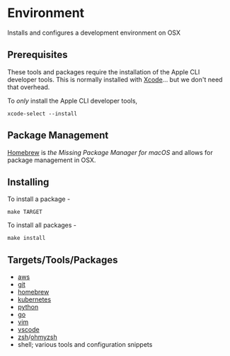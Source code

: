# Environment

Installs and configures a development environment on OSX

## Prerequisites

These tools and packages require the installation of the Apple CLI
developer tools. This is normally installed with
[Xcode](https://developer.apple.com/xcode/)... but we don't need
that overhead.

To *only* install the Apple CLI developer tools,

```console
xcode-select --install
```

## Package Management

[Homebrew](https://brew.sh/) is *the Missing Package Manager for macOS* and allows for package management in OSX.

## Installing

To install a package -

```console
make TARGET
```

To install all packages -

```console
make install
```

## Targets/Tools/Packages

- [aws](https://aws.amazon.com/cli/)
- [git](https://git-scm.com/)
- [homebrew](https://brew.sh/)
- [kubernetes](https://kubernetes.io/)
- [python](https://www.python.org/)
- [go](ihttps://go.dev/)
- [vim](https://www.vim.org/)
- [vscode](https://code.visualstudio.com/)
- [zsh](http://www.zsh.org/)/[ohmyzsh](https://ohmyz.sh/)
- shell; various tools and configuration snippets
